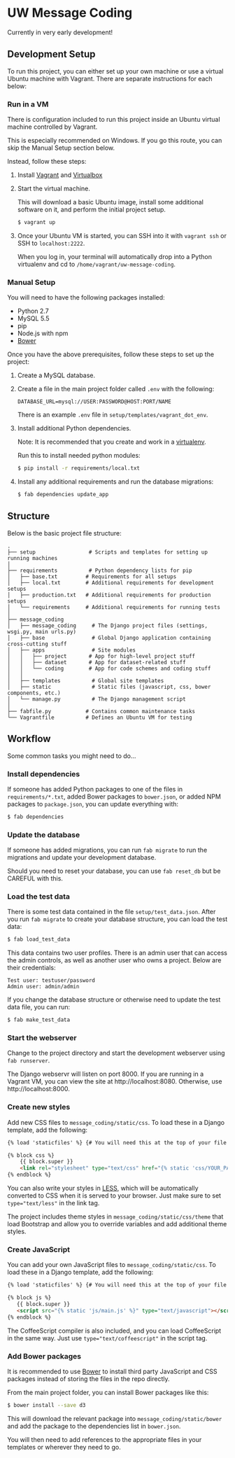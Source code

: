 UW Message Coding
=========

Currently in very early development!


Development Setup
-----------------

To run this project, you can either set up your own machine or
use a virtual Ubuntu machine with Vagrant.
There are separate instructions for each below:


### Run in a VM

There is configuration included to run this project
inside an Ubuntu virtual machine controlled by Vagrant.

This is especially recommended on Windows.
If you go this route, you can skip the Manual Setup
section below.

Instead, follow these steps:

1. Install [Vagrant](https://www.vagrantup.com/downloads.html) and [Virtualbox](https://www.virtualbox.org/wiki/Downloads)

2. Start the virtual machine.

   This will download a basic Ubuntu image, install
   some additional software on it, and perform the initial project setup.

   ```bash
   $ vagrant up
   ```

3. Once your Ubuntu VM is started, you can SSH into it with `vagrant ssh`
   or SSH to `localhost:2222`.

   When you log in, your terminal will automatically drop into
   a Python virtualenv and cd to `/home/vagrant/uw-message-coding`.


### Manual Setup

You will need to have the following packages installed:

- Python 2.7
- MySQL 5.5
- pip
- Node.js with npm
- [Bower](http://bower.io/)

Once you have the above prerequisites, follow these steps
to set up the project:

1. Create a MySQL database.

2. Create a file in the main project folder
   called `.env` with the following:

   ```
   DATABASE_URL=mysql://USER:PASSWORD@HOST:PORT/NAME
   ```

   There is an example `.env` file in `setup/templates/vagrant_dot_env`.

3. Install additional Python dependencies.

   Note: It is recommended that you create and work in
   a [virtualenv](http://docs.python-guide.org/en/latest/dev/virtualenvs/).

   Run this to install needed python modules:

   ```bash
   $ pip install -r requirements/local.txt
   ```

4. Install any additional requirements and run the database migrations:

   ```bash
   $ fab dependencies update_app
   ```

Structure
---------

Below is the basic project file structure:

```
.
├── setup                 # Scripts and templates for setting up running machines
│
├── requirements          # Python dependency lists for pip
│   ├── base.txt         # Requirements for all setups
│   ├── local.txt        # Additional requirements for development setups
│   ├── production.txt   # Additional requirements for production setups
│   └── requirements     # Additional requirements for running tests
│
├── message_coding
│   ├── message_coding     # The Django project files (settings, wsgi.py, main urls.py)
│   ├── base               # Global Django application containing cross-cutting stuff
│   ├── apps               # Site modules
│   │   ├── project       # App for high-level project stuff
│   │   ├── dataset       # App for dataset-related stuff
│   │   └── coding        # App for code schemes and coding stuff
│   │
│   ├── templates          # Global site templates
│   ├── static             # Static files (javascript, css, bower components, etc.)
│   └── manage.py          # The Django management script
│
├── fabfile.py           # Contains common maintenance tasks
└── Vagrantfile          # Defines an Ubuntu VM for testing
```

Workflow
--------

Some common tasks you might need to do...


### Install dependencies

If someone has added Python packages to one of the files in
`requirements/*.txt`, added Bower packages to `bower.json`,
or added NPM packages to `package.json`, you can
update everything with:

```bash
$ fab dependencies
```


### Update the database

If someone has added migrations, you can
run `fab migrate` to run the migrations and update your
development database.

Should you need to reset your database,
you can use `fab reset_db` but be CAREFUL with this.

### Load the test data

There is some test data contained in the file `setup/test_data.json`.
After you run `fab migrate` to create your database structure,
you can load the test data:

```bash
$ fab load_test_data
```

This data contains two user profiles. There is an admin
user that can access the admin controls, as well
as another user who owns a project. Below are their
credentials:

```
Test user: testuser/password
Admin user: admin/admin
```

If you change the database structure or otherwise need to update
the test data file, you can run:

```bash
$ fab make_test_data
```


### Start the webserver

Change to the project directory and start the development
webserver using `fab runserver`.

The Django webservr will listen on port 8000.
If you are running in a Vagrant VM, you can view the site
at http://localhost:8080. Otherwise, use http://localhost:8000.


### Create new styles

Add new CSS files to `message_coding/static/css`.
To load these in a Django template, add the following:

```html
{% load 'staticfiles' %} {# You will need this at the top of your file #}

{% block css %}
    {{ block.super }}
    <link rel="stylesheet" type="text/css" href="{% static 'css/YOUR_PATH_HERE.css' %}">
{% endblock %}
```

You can also write your styles in [LESS](http://lesscss.org),
which will be automatically converted to CSS when it is served to your browser.
Just make sure to set `type="text/less"` in the link tag.

The project includes theme styles in `message_coding/static/css/theme`
that load Bootstrap and allow you to override variables and add additional theme styles.


### Create JavaScript

You can add your own JavaScript files to `message_coding/static/css`.
To load these in a Django template, add the following:

```html
{% load 'staticfiles' %} {# You will need this at the top of your file #}

{% block js %}
   {{ block.super }}
   <script src="{% static 'js/main.js' %}" type="text/javascript"></script>
{% endblock %}
```

The CoffeeScript compiler is also included, and you
can load CoffeeScript in the same way. Just use `type="text/coffeescript"` in
the script tag.


### Add Bower packages

It is recommended to use [Bower](http://bower.io/) to install third party
JavaScript and CSS packages instead of storing the files
in the repo directly.

From the main project folder, you can install
Bower packages like this:

```bash
$ bower install --save d3
```

This will download the relevant package into `message_coding/static/bower`
and add the package to the dependencies list in `bower.json`.

You will then need to add references to the appropriate files
in your templates or wherever they need to go.

